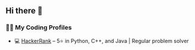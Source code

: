 ## Hi there 👋
### 👨‍💻 My Coding Profiles

- 💻 [HackerRank](https://www.hackerrank.com/meessymeee) – 5⭐ in Python, C++, and Java | Regular problem solver

<!--
**shreeyyyyy/shreeyyyyy** is a ✨ _special_ ✨ repository because its `README.md` (this file) appears on your GitHub profile.

Here are some ideas to get you started:

- 🔭 I’m currently working on ...
- 🌱 I’m currently learning ...
- 👯 I’m looking to collaborate on ...
- 🤔 I’m looking for help with ...
- 💬 Ask me about ...
- 📫 How to reach me: ...
- 😄 Pronouns: ...
- ⚡ Fun fact: ...
-->

